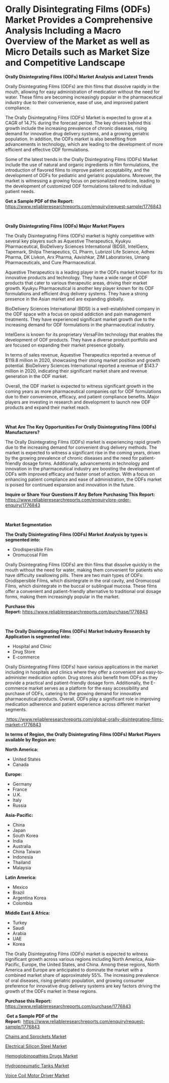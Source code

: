 <p><h1>Orally Disintegrating Films (ODFs) Market Provides a Comprehensive Analysis Including a Macro Overview of the Market as well as Micro Details such as Market Size and Competitive Landscape</h1></p><p><strong>Orally Disintegrating Films (ODFs) Market Analysis and Latest Trends</strong></p>
<p><p>Orally Disintegrating Films (ODFs) are thin films that dissolve rapidly in the mouth, allowing for easy administration of medication without the need for water. These films are becoming increasingly popular in the pharmaceutical industry due to their convenience, ease of use, and improved patient compliance.</p><p>The Orally Disintegrating Films (ODFs) Market is expected to grow at a CAGR of 14.7% during the forecast period. The key drivers behind this growth include the increasing prevalence of chronic diseases, rising demand for innovative drug delivery systems, and a growing geriatric population. In addition, the ODFs market is also benefiting from advancements in technology, which are leading to the development of more efficient and effective ODF formulations.</p><p>Some of the latest trends in the Orally Disintegrating Films (ODFs) Market include the use of natural and organic ingredients in film formulations, the introduction of flavored films to improve patient acceptability, and the development of ODFs for pediatric and geriatric populations. Moreover, the market is witnessing a growing focus on personalized medicine, leading to the development of customized ODF formulations tailored to individual patient needs.</p></p>
<p><strong>Get a Sample PDF of the Report:&nbsp;</strong> <a href="https://www.reliableresearchreports.com/enquiry/request-sample/1776843">https://www.reliableresearchreports.com/enquiry/request-sample/1776843</a></p>
<p>&nbsp;</p>
<p><strong>Orally Disintegrating Films (ODFs) Major Market Players</strong></p>
<p><p>The Orally Disintegrating Films (ODFs) market is highly competitive with several key players such as Aquestive Therapeutics, Kyukyu Pharmaceutical, BioDelivery Sciences International (BDSI), IntelGenx, Tapemark, Shilpa Therapeutics, CL Pharm, Lubrizol Life Science, Adhex Pharma, DK Livkon, Arx Pharma, Aavishkar, ZIM Laboratories, Umang Pharmaceuticals, and Cure Pharmaceutical.</p><p>Aquestive Therapeutics is a leading player in the ODFs market known for its innovative products and technology. They have a wide range of ODF products that cater to various therapeutic areas, driving their market growth. Kyukyu Pharmaceutical is another key player known for its ODF formulations and efficient drug delivery systems. They have a strong presence in the Asian market and are expanding globally.</p><p>BioDelivery Sciences International (BDSI) is a well-established company in the ODF space with a focus on opioid addiction and pain management treatments. They have experienced significant market growth due to the increasing demand for ODF formulations in the pharmaceutical industry.</p><p>IntelGenx is known for its proprietary VersaFilm technology that enables the development of ODF products. They have a diverse product portfolio and are focused on expanding their market presence globally.</p><p>In terms of sales revenue, Aquestive Therapeutics reported a revenue of $119.8 million in 2020, showcasing their strong market position and growth potential. BioDelivery Sciences International reported a revenue of $143.7 million in 2020, indicating their significant market share and revenue generation in the ODF market.</p><p>Overall, the ODF market is expected to witness significant growth in the coming years as more pharmaceutical companies opt for ODF formulations due to their convenience, efficacy, and patient compliance benefits. Major players are investing in research and development to launch new ODF products and expand their market reach.</p></p>
<p>&nbsp;</p>
<p><strong>What Are The Key Opportunities For Orally Disintegrating Films (ODFs) Manufacturers?</strong></p>
<p><p>The Orally Disintegrating Films (ODFs) market is experiencing rapid growth due to the increasing demand for convenient drug delivery methods. The market is expected to witness a significant rise in the coming years, driven by the growing prevalence of chronic diseases and the need for patient-friendly dosage forms. Additionally, advancements in technology and innovation in the pharmaceutical industry are boosting the development of ODFs with improved efficacy and faster onset of action. With a focus on enhancing patient compliance and ease of administration, the ODFs market is poised for continued expansion and innovation in the future.</p></p>
<p><strong>Inquire or Share Your Questions If Any Before Purchasing This Report:</strong> <a href="https://www.reliableresearchreports.com/enquiry/pre-order-enquiry/1776843">https://www.reliableresearchreports.com/enquiry/pre-order-enquiry/1776843</a></p>
<p>&nbsp;</p>
<p><strong>Market Segmentation</strong></p>
<p><strong>The Orally Disintegrating Films (ODFs) Market Analysis by types is segmented into:</strong></p>
<p><ul><li>Orodispersible Film</li><li>Oromucosal Film</li></ul></p>
<p><p>Orally Disintegrating Films (ODFs) are thin films that dissolve quickly in the mouth without the need for water, making them convenient for patients who have difficulty swallowing pills. There are two main types of ODFs: Orodispersible Films, which disintegrate in the oral cavity, and Oromucosal Films, which disintegrate in the buccal or sublingual mucosa. These films offer a convenient and patient-friendly alternative to traditional oral dosage forms, making them increasingly popular in the market.</p></p>
<p><strong>Purchase this Report:&nbsp;</strong><a href="https://www.reliableresearchreports.com/purchase/1776843">https://www.reliableresearchreports.com/purchase/1776843</a></p>
<p>&nbsp;</p>
<p><strong>The Orally Disintegrating Films (ODFs) Market Industry Research by Application is segmented into:</strong></p>
<p><ul><li>Hospital and Clinic</li><li>Drug Store</li><li>E-commerce</li></ul></p>
<p><p>Orally Disintegrating Films (ODFs) have various applications in the market including in hospitals and clinics where they offer a convenient and easy-to-administer medication option. Drug stores also benefit from ODFs as they provide a practical and patient-friendly dosage form. Additionally, the E-commerce market serves as a platform for the easy accessibility and purchase of ODFs, catering to the growing demand for innovative pharmaceutical products. Overall, ODFs play a significant role in improving medication adherence and patient experience across different market segments.</p></p>
<p><a href="https://www.reliableresearchreports.com/global-orally-disintegrating-films-market-r1776843">&nbsp;https://www.reliableresearchreports.com/global-orally-disintegrating-films-market-r1776843</a></p>
<p><strong>In terms of Region, the Orally Disintegrating Films (ODFs) Market Players available by Region are:</strong></p>
<p>
    <p> <strong> North America: </strong>
        <ul>
            <li>United States</li>
            <li>Canada</li>
        </ul>
        </p> 
    <p> <strong> Europe: </strong>
        <ul>
            <li>Germany</li>
            <li>France</li>
            <li>U.K.</li>
            <li>Italy</li>
            <li>Russia</li>
        </ul>
        </p> 
    <p> <strong> Asia-Pacific: </strong>
        <ul>
            <li>China</li>
            <li>Japan</li>
            <li>South Korea</li>
            <li>India</li>
            <li>Australia</li>
            <li>China Taiwan</li>
            <li>Indonesia</li>
            <li>Thailand</li>
            <li>Malaysia</li>
        </ul>
        </p> 
    <p> <strong> Latin America: </strong>
        <ul>
            <li>Mexico</li>
            <li>Brazil</li>
            <li>Argentina Korea</li>
            <li>Colombia</li>
        </ul>
        </p> 
    <p> <strong> Middle East & Africa: </strong>
        <ul>
            <li>Turkey</li>
            <li>Saudi</li>
            <li>Arabia</li>
            <li>UAE</li>
            <li>Korea</li>
        </ul>
    </p>
    </p>
<p><p>The Orally Disintegrating Films (ODFs) market is expected to witness significant growth across various regions including North America, Asia-Pacific, Europe, the United States, and China. Among these regions, North America and Europe are anticipated to dominate the market with a combined market share of approximately 55%. The increasing prevalence of oral diseases, rising geriatric population, and growing consumer preference for innovative drug delivery systems are key factors driving the growth of the ODFs market in these regions.</p></p>
<p><strong>Purchase this Report: </strong><a href="https://www.reliableresearchreports.com/purchase/1776843">https://www.reliableresearchreports.com/purchase/1776843</a></p>
<p>&nbsp;<strong>Get a Sample PDF of the Report:&nbsp;&nbsp;</strong><a href="https://www.reliableresearchreports.com/enquiry/request-sample/1776843">https://www.reliableresearchreports.com/enquiry/request-sample/1776843</a></p>
<p><strong></strong></p>
<p><p><a href="https://medium.com/@oliver.rampling568768/global-chains-and-sprockets-industry-types-applications-market-players-regional-growth-a4c66c566793">Chains and Sprockets Market</a></p><p><a href="https://www.linkedin.com/pulse/electrical-silicon-steel-market-size-share-analysis-growth-hixxe?trackingId=sKQDB1HDSOCFOnSiu0p7kA%3D%3D">Electrical Silicon Steel Market</a></p><p><a href="https://github.com/lnamivez37/Market-Research-Report-List-1/blob/main/hemoglobinopathies-drugs-market.md">Hemoglobinopathies Drugs Market</a></p><p><a href="https://medium.com/@sarahhopkins94/global-hydropneumatic-tanks-market-size-and-market-trends-analysis-by-regional-outlook-9d7358aef2fa">Hydropneumatic Tanks Market</a></p><p><a href="https://www.linkedin.com/pulse/voice-coil-motor-driver-market-size-type-open-loop-vcm-driverclose-ahyrc?trackingId=RvRqK1OSSVWmpT5H%2FFQnMA%3D%3D">Voice Coil Motor Driver Market</a></p></p>